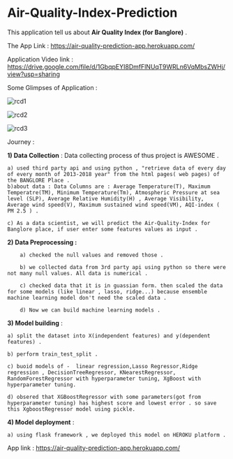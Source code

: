 # Air-Quality-Index-Prediction

This application tell us about **Air Quality Index (for Banglore)** .

The App Link :    https://air-quality-prediction-app.herokuapp.com/

Application Video link :   https://drive.google.com/file/d/1GbqpEYI8DmfFlNUqT9WRLn6VqMbsZWHj/view?usp=sharing

Some Glimpses of Application : 

![rcd1](https://user-images.githubusercontent.com/61588604/108498811-6e5a2700-72d3-11eb-81df-f95e1a836af9.png)

![rcd2](https://user-images.githubusercontent.com/61588604/108498891-803bca00-72d3-11eb-8780-4ceb8b297f71.png)

![rcd3](https://user-images.githubusercontent.com/61588604/108498928-8df14f80-72d3-11eb-8a8d-6afbd6f23af7.png)


Journey : 

**1) Data Collection** :  Data collecting process of thus project is AWESOME .

    a) used third party api and using python , "retrieve data of every day of every month of 2013-2018 year" from the html pages( web pages) of the BANGLORE Place .
    b)about data : Data Columns are : Average Temperature(T), Maximum Temperatre(TM), Minimum Temperature(Tm), Atmospheric Pressure at sea level (SLP), Average Relative Humidity(H) , Average Visibility, Average wind speed(V), Maximum sustained wind speed(VM), AQI-index ( PM 2.5 ) . 
    
    c) As a data scientist, we will predict the Air-Quality-Index for Banglore place, if user enter some features values as input .
    
    
**2) Data Preprocessing :** 
        
        a) checked the null values and removed those . 
        
        b) we collected data from 3rd party api using python so there were not many null values. All data is numerical .
        
        c) checked data that it is in guassian form. then scaled the data for some models (like linear , lasso, ridge...) because ensemble machine learning model don't need the scaled data .
        
        d) Now we can build machine learning models .
        
        

    
**3) Model building** : 

    a) split the dataset into X(independent features) and y(dependent features) .
    
    b) perform train_test_split .
    
    c) buoid models of -  linear regression,Lasso Regressor,Ridge regression , DecisionTreeRegressor, KNearestRegressor, RandomForestRegressor with hyperparameter tuning, XgBoost with hyperparameter tuning. 
    
    d) obsered that XGBoostRegressor with some parameters(got from hyperparameter tuning) has highest score and lowest error . so save this XgboostRegressor model using pickle.

**4) Model deployment** : 

    a) using flask framework , we deployed this model on HEROKU platform .
    
App link :  https://air-quality-prediction-app.herokuapp.com/
    
    

